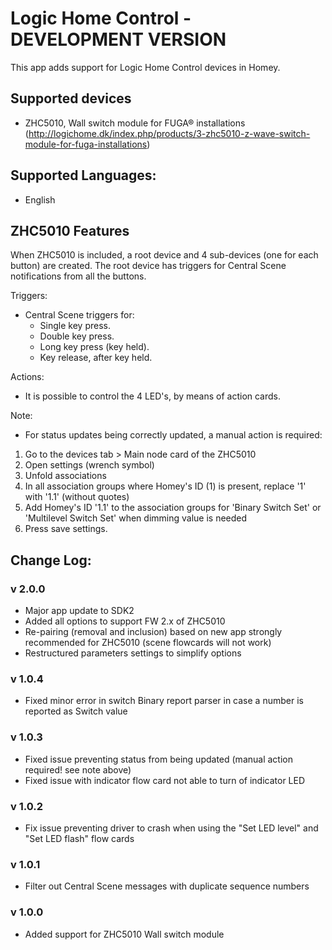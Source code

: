 # Logic Home Control - DEVELOPMENT VERSION

This app adds support for Logic Home Control devices in Homey.

## Supported devices
* ZHC5010, Wall switch module for FUGA® installations (http://logichome.dk/index.php/products/3-zhc5010-z-wave-switch-module-for-fuga-installations)

## Supported Languages:
* English

## ZHC5010 Features

When ZHC5010 is included, a root device and 4 sub-devices (one for each button) are created.
The root device has triggers for Central Scene notifications from all the buttons.

Triggers:
* Central Scene triggers for:
  * Single key press.
  * Double key press.
  * Long key press (key held).
  * Key release, after key held.

 Actions:
 * It is possible to control the 4 LED's, by means of action cards.

 Note:
 * For status updates being correctly updated, a manual action is required:   
 1. Go to the devices tab > Main node card of the ZHC5010
 2. Open settings (wrench symbol)
 3. Unfold associations
 4. In all association groups where Homey's ID (1) is present, replace '1' with '1.1' (without quotes)
 5. Add Homey's ID '1.1' to the association groups for 'Binary Switch Set' or 'Multilevel Switch Set' when dimming value is needed
 6. Press save settings.

## Change Log:
### v 2.0.0
* Major app update to SDK2   
* Added all options to support FW 2.x of ZHC5010   
* Re-pairing (removal and inclusion) based on new app strongly recommended for ZHC5010 (scene flowcards will not work)
* Restructured parameters settings to simplify options   

### v 1.0.4
* Fixed minor error in switch Binary report parser in case a number is reported as Switch value   
### v 1.0.3
* Fixed issue preventing status from being updated (manual action required! see note above)    
* Fixed issue with indicator flow card not able to turn of indicator LED   
### v 1.0.2
* Fix issue preventing driver to crash when using the "Set LED level" and "Set LED flash" flow cards    
### v 1.0.1
* Filter out Central Scene messages with duplicate sequence numbers
### v 1.0.0
* Added support for ZHC5010 Wall switch module
